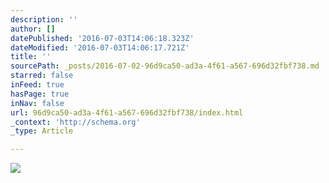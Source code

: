 ```yaml
---
description: ''
author: []
datePublished: '2016-07-03T14:06:18.323Z'
dateModified: '2016-07-03T14:06:17.721Z'
title: ''
sourcePath: _posts/2016-07-02-96d9ca50-ad3a-4f61-a567-696d32fbf738.md
starred: false
inFeed: true
hasPage: true
inNav: false
url: 96d9ca50-ad3a-4f61-a567-696d32fbf738/index.html
_context: 'http://schema.org'
_type: Article

---
```

![](https://the-grid-user-content.s3-us-west-2.amazonaws.com/1c39767d-7154-481b-99d4-b5dbb00f9dce.png)